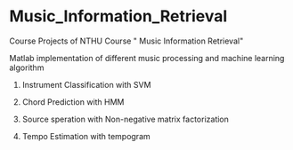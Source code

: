 # Music_Information_Retrieval
Course Projects of NTHU Course " Music Information Retrieval"

Matlab implementation of different music processing and machine learning algorithm

1. Instrument Classification with SVM

2. Chord Prediction with HMM 

3. Source speration with Non-negative matrix factorization

4. Tempo Estimation with tempogram 
